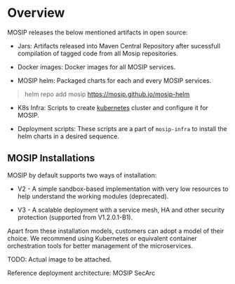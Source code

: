 # Overview

MOSIP releases the below mentioned artifacts in open source:

* Jars: Artifacts released into Maven Central Repository after sucessfull compilation of tagged code from all Mosip repositories.

* Docker images: Docker images for all MOSIP services.

* MOSIP helm: Packaged charts for each and every MOSIP services. 

> helm repo add mosip https://mosip.github.io/mosip-helm

* K8s Infra: Scripts to create [kubernetes]() cluster and configure it for MOSIP.

* Deployment scripts: These scripts are a part of `mosip-infra` to install the helm charts in a desired sequence.

## MOSIP Installations

MOSIP by default supports two ways of installation:

* V2 - A simple sandbox-based implementation with very low resources to help understand the working modules (deprecated).

* V3  - A scalable deployment with a service mesh, HA and other security protection (supported from V1.2.0.1-B1).

Apart from these installation models, customers can adopt a model of their choice. We recommend using Kubernetes or equivalent container orchestration tools for better management of the microservices. 

TODO: Actual image to be attached.

Reference deployment architecture: MOSIP SecArc 
